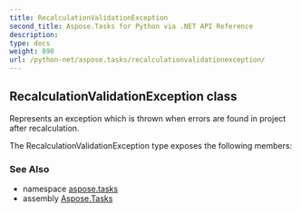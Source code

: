 ```yaml
---
title: RecalculationValidationException
second_title: Aspose.Tasks for Python via .NET API Reference
description: 
type: docs
weight: 890
url: /python-net/aspose.tasks/recalculationvalidationexception/
---
```


## RecalculationValidationException class

Represents an exception which is thrown when errors are found in project after recalculation.

The RecalculationValidationException type exposes the following members:

### See Also

* namespace [aspose.tasks](/tasks/python-net/aspose.tasks/)
* assembly [Aspose.Tasks](/tasks/python-net/)

